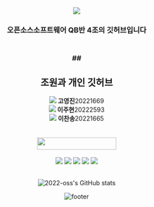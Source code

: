 <div align="center">
<img src="https://capsule-render.vercel.app/api?type=waving&color=0:A9BCF5,100:CEECF5&height=200&width=auto&section=header&text=Hi%20there%20!&fontSize=60&fontColor=ffffff" />
<h3> 오픈소스소프트웨어 QB반 4조의 깃허브입니다 </h3>

<h3>
  <br>
  ## <h2><b> 조원과 개인 깃허브 </b></h2>
<a href="https://github.com/yjk101" target="_blank"><img src="https://img.shields.io/badge/GitHub-white?style=flat-square&logo=GitHub&logoColor=181717"/></a><b> 고영진</b>20221669<br>
<a href="https://github.com/jxh61431" target="_blank"><img src="https://img.shields.io/badge/GitHub-white?style=flat-square&logo=GitHub&logoColor=181717"/></a><b> 이주현</b>20222593<br>
<a href="https://github.com/songchane" target="_blank"><img src="https://img.shields.io/badge/GitHub-white?style=flat-square&logo=GitHub&logoColor=181717"/></a><b> 이찬송</b>20221665<br>
</h3> 
  <br>
  <br>
  
  
<img src="https://user-images.githubusercontent.com/70050528/189471018-8842fb25-8d8f-4d4a-8d63-40d57adf352c.png" height="28" width="180"/>
<br>
<br>
<img src="https://img.shields.io/badge/Git-black?style=for-the-badge&logo=Git&logoColor=F05032"/> <img src="https://img.shields.io/badge/GitHub-white?style=for-the-badge&logo=GitHub&logoColor=181717"/> <img src="https://img.shields.io/badge/Visual Studio Code-black?style=for-the-badge&logo=Visual Studio Code&logoColor=007acc"/> <img src="https://img.shields.io/badge/Python-white?style=for-the-badge&logo=Python&logoColor=3776ab"/> <img src="https://img.shields.io/badge/Markdown-black?style=for-the-badge&logo=Markdown&logoColor=ffffff"/>
<br>
<br>
  
![2022-oss's GitHub stats](https://github-readme-stats.vercel.app/api?username=2022-oss&show_icons=true&theme=graywhite)



![footer](https://capsule-render.vercel.app/api?section=footer&type=waving&color=0:A9BCF5,100:CEECF5)
  
<!-- 
🔭 I’m currently working on ...
🌱 I’m currently learning ...
👯 I’m looking to collaborate on ...
🤔 I’m looking for help with ...
💬 Ask me about ...
📫 How to reach me: ...
😄 Pronouns: ...
⚡ Fun fact: ...
-->

  </div>
